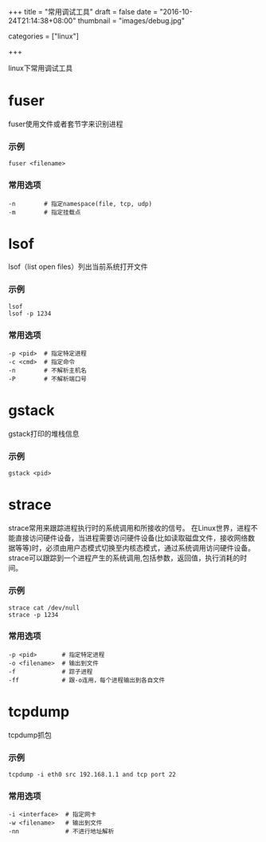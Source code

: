 +++
title = "常用调试工具"
draft = false
date = "2016-10-24T21:14:38+08:00"
thumbnail = "images/debug.jpg"

categories = ["linux"]

+++

linux下常用调试工具

# fuser
fuser使用文件或者套节字来识别进程
### 示例
    fuser <filename>
### 常用选项
    -n        # 指定namespace(file, tcp, udp)
    -m        # 指定挂载点

# lsof
lsof（list open files）列出当前系统打开文件
### 示例
    lsof
    lsof -p 1234
### 常用选项
    -p <pid>  # 指定特定进程
    -c <cmd>  # 指定命令
    -n        # 不解析主机名
    -P        # 不解析端口号

# gstack
gstack打印的堆栈信息
### 示例
    gstack <pid>

# strace
strace常用来跟踪进程执行时的系统调用和所接收的信号。 在Linux世界，进程不能直接访问硬件设备，当进程需要访问硬件设备(比如读取磁盘文件，接收网络数据等等)时，必须由用户态模式切换至内核态模式，通过系统调用访问硬件设备。strace可以跟踪到一个进程产生的系统调用,包括参数，返回值，执行消耗的时间。
### 示例
    strace cat /dev/null
    strace -p 1234
### 常用选项
    -p <pid>       # 指定特定进程
    -o <filename>  # 输出到文件
    -f             # 踪子进程
    -ff            # 跟-o连用，每个进程输出到各自文件

# tcpdump
tcpdump抓包
### 示例
    tcpdump -i eth0 src 192.168.1.1 and tcp port 22
### 常用选项
    -i <interface>  # 指定网卡
    -w <filename>   # 输出到文件
    -nn             # 不进行地址解析
